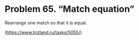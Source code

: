 # Problem 65. “Match equation”

Rearrange one match so that it is equal.

(https://www.trizland.ru/tasks/5055/)